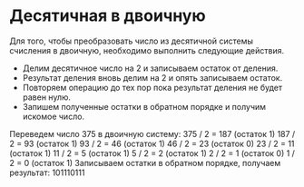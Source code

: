 Десятичная в двоичную
========================

Для того, чтобы преобразовать число из десятичной системы счисления в двоичную, необходимо выполнить следующие действия.

- Делим десятичное число на 2 и записываем остаток от деления.
- Результат деления вновь делим на 2 и опять записываем остаток.
- Повторяем операцию до тех пор пока результат деления не будет равен нулю.
- Запишем полученные остатки в обратном порядке и получим искомое число.



Переведем число 375 в двоичную систему:
375 / 2 = 187 (остаток 1)
187 / 2 = 93 (остаток 1)
93 / 2 = 46 (остаток 1)
46 / 2 = 23 (остаток 0)
23 / 2 = 11 (остаток 1)
11 / 2 = 5 (остаток 1)
5 / 2 = 2 (остаток 1)
2 / 2 = 1 (остаток 0)
1 / 2 = 0 (остаток 1)
Записываем остатки в обратном порядке, получаем результат: 101110111
